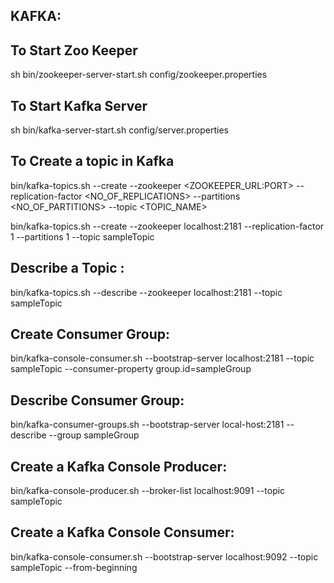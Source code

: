 
 KAFKA: 
-------

To Start Zoo Keeper
-------------------
sh bin/zookeeper-server-start.sh config/zookeeper.properties


To Start Kafka Server
---------------------
sh bin/kafka-server-start.sh config/server.properties


To Create a topic in Kafka
--------------------------
bin/kafka-topics.sh --create --zookeeper <ZOOKEEPER_URL:PORT> --replication-factor <NO_OF_REPLICATIONS> --partitions <NO_OF_PARTITIONS> --topic <TOPIC_NAME>

bin/kafka-topics.sh --create --zookeeper localhost:2181 --replication-factor 1 --partitions 1 --topic sampleTopic


Describe a Topic :
------------------
bin/kafka-topics.sh --describe --zookeeper localhost:2181 --topic sampleTopic


Create Consumer Group:
----------------------
bin/kafka-console-consumer.sh --bootstrap-server localhost:2181 --topic sampleTopic --consumer-property group.id=sampleGroup


Describe Consumer Group:	
------------------------
bin/kafka-consumer-groups.sh --bootstrap-server local-host:2181 --describe --group sampleGroup


Create a Kafka Console Producer:
--------------------------------
bin/kafka-console-producer.sh --broker-list localhost:9091 --topic sampleTopic


Create a Kafka Console Consumer:
--------------------------------
bin/kafka-console-consumer.sh --bootstrap-server localhost:9092 --topic sampleTopic --from-beginning


